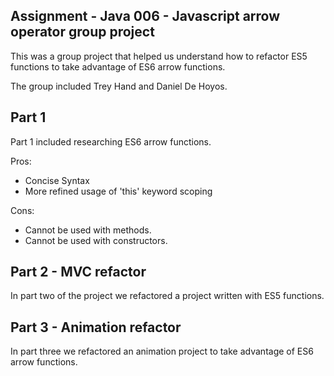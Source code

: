 ﻿
## Assignment - Java 006 - Javascript arrow operator group project


This was a group project that helped us understand how to refactor ES5 functions to take advantage of ES6 arrow functions. 

The group included Trey Hand and Daniel De Hoyos. 

## Part 1
Part 1 included researching ES6 arrow functions. 

 Pros:

 - Concise Syntax
 - More refined usage of 'this' keyword scoping 

Cons: 

 - Cannot be used with methods.
 - Cannot be used with constructors.



## Part 2 - MVC refactor 

In part two of the project we refactored a project written with ES5 functions. 

## Part 3 - Animation refactor 

In part three we refactored an animation project to take advantage of ES6 arrow functions. 


